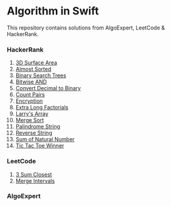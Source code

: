 # Algorithm in Swift
This repository contains solutions from AlgoExpert, LeetCode &amp; HackerRank.
<a href=""></a>
### HackerRank
1. <a href="https://github.com/boudhayan/Algorithm-Solutions-In-Swift/tree/main/HackerRank/3D%20Surface%20Area">3D Surface Area</a>
2. <a href="https://github.com/boudhayan/Algorithm-Solutions-In-Swift/tree/main/HackerRank/Almost%20Sorted">Almost Sorted</a>
3. <a href="https://github.com/boudhayan/Algorithm-Solutions-In-Swift/tree/main/HackerRank/Binary%20Search%20Trees">Binary Search Trees</a>
4. <a href="https://github.com/boudhayan/Algorithm-Solutions-In-Swift/tree/main/HackerRank/Bitwise%20AND">Bitwise AND</a>
5. <a href="https://github.com/boudhayan/Algorithm-Solutions-In-Swift/tree/main/HackerRank/Convert%20Decimal%20To%20Binary">Convert Decimal to Binary</a>
6. <a href="https://github.com/boudhayan/Algorithm-Solutions-In-Swift/tree/main/HackerRank/Count%20Pairs">Count Pairs</a>
7. <a href="https://github.com/boudhayan/Algorithm-Solutions-In-Swift/tree/main/HackerRank/Encryption">Encryption</a>
8. <a href="https://github.com/boudhayan/Algorithm-Solutions-In-Swift/tree/main/HackerRank/Extra%20Long%20Factorials">Extra Long Factorials</a>
9. <a href="https://github.com/boudhayan/Algorithm-Solutions-In-Swift/tree/main/HackerRank/Larry's%20Array">Larry's Array</a>
10. <a href="https://github.com/boudhayan/Algorithm-Solutions-In-Swift/tree/main/HackerRank/Merge%20Sort">Merge Sort</a>
11. <a href="https://github.com/boudhayan/Algorithm-Solutions-In-Swift/tree/main/HackerRank/Palindrome%20String">Palindrome String</a>
12. <a href="https://github.com/boudhayan/Algorithm-Solutions-In-Swift/tree/main/HackerRank/Reverse%20String">Reverse String</a>
13. <a href="https://github.com/boudhayan/Algorithm-Solutions-In-Swift/tree/main/HackerRank/Sum%20of%20Natural%20Number">Sum of Natural Number</a>
14. <a href="https://github.com/boudhayan/Algorithm-Solutions-In-Swift/tree/main/HackerRank/Tic%20Tac%20Toe%20Winner">Tic Tac Toe Winner</a>

### LeetCode
1. <a href="https://github.com/boudhayan/Algorithm-Solutions-In-Swift/tree/main/LeetCode/3%20Sum%20Closest">3 Sum Closest</a>
2. <a href="https://github.com/boudhayan/Algorithm-Solutions-In-Swift/tree/main/LeetCode/Merge%20Intervals">Merge Intervals</a>

### AlgoExpert
